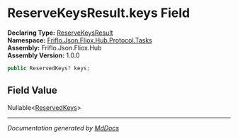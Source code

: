 ﻿<!--  
  <auto-generated>   
    The contents of this file were generated by a tool.  
    Changes to this file may be list if the file is regenerated  
  </auto-generated>   
-->

# ReserveKeysResult.keys Field

**Declaring Type:** [ReserveKeysResult](../index.md)  
**Namespace:** [Friflo.Json.Fliox.Hub.Protocol.Tasks](../../index.md)  
**Assembly:** Friflo.Json.Fliox.Hub  
**Assembly Version:** 1.0.0

```csharp
public ReservedKeys? keys;
```

## Field Value

Nullable\<[ReservedKeys](../../ReservedKeys/index.md)\>

___

*Documentation generated by [MdDocs](https://github.com/ap0llo/mddocs)*
